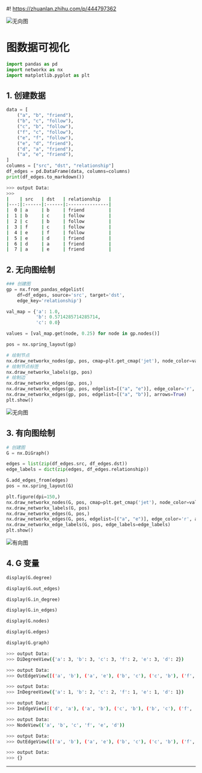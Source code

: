 #! https://zhuanlan.zhihu.com/p/444797362

![无向图](https://pic4.zhimg.com/80/v2-0bdf86b3b54814b0d9b1ff326dd61340.png)

# 图数据可视化

```python
import pandas as pd
import networkx as nx
import matplotlib.pyplot as plt
```

## 1. 创建数据
```python
data = [
    ("a", "b", "friend"),
    ("b", "c", "follow"),
    ("c", "b", "follow"),
    ("f", "c", "follow"),
    ("e", "f", "follow"),
    ("e", "d", "friend"),
    ("d", "a", "friend"),
    ("a", "e", "friend"),
]
columns = ["src", "dst", "relationship"]
df_edges = pd.DataFrame(data, columns=columns)
print(df_edges.to_markdown())
```
```bash
>>> output Data:
>>>
|    | src   | dst   | relationship   |
|---:|:------|:------|:---------------|
|  0 | a     | b     | friend         |
|  1 | b     | c     | follow         |
|  2 | c     | b     | follow         |
|  3 | f     | c     | follow         |
|  4 | e     | f     | follow         |
|  5 | e     | d     | friend         |
|  6 | d     | a     | friend         |
|  7 | a     | e     | friend         |
```

## 2. 无向图绘制
```python
### 创建图
gp = nx.from_pandas_edgelist(
    df=df_edges, source='src', target='dst',
    edge_key='relationship')

val_map = {'a': 1.0,
           'b': 0.5714285714285714,
           'c': 0.0}

values = [val_map.get(node, 0.25) for node in gp.nodes()]

pos = nx.spring_layout(gp)

# 绘制节点
nx.draw_networkx_nodes(gp, pos, cmap=plt.get_cmap('jet'), node_color=values, node_size=500)
# 绘制节点标签
nx.draw_networkx_labels(gp, pos)
# 绘制边
nx.draw_networkx_edges(gp, pos,)
nx.draw_networkx_edges(gp, pos, edgelist=[("a", "e")], edge_color='r', arrows=True)
nx.draw_networkx_edges(gp, pos, edgelist=[("a", "b")], arrows=True)
plt.show()
```

![无向图](https://pic4.zhimg.com/80/v2-0bdf86b3b54814b0d9b1ff326dd61340.png)

## 3. 有向图绘制
```python
# 创建图
G = nx.DiGraph()

edges = list(zip(df_edges.src, df_edges.dst))
edge_labels = dict(zip(edges, df_edges.relationship))

G.add_edges_from(edges)
pos = nx.spring_layout(G)

plt.figure(dpi=150,)
nx.draw_networkx_nodes(G, pos, cmap=plt.get_cmap('jet'), node_color=values, node_size=100)
nx.draw_networkx_labels(G, pos)
nx.draw_networkx_edges(G, pos,)
nx.draw_networkx_edges(G, pos, edgelist=[("a", "e")], edge_color='r', arrows=True)
nx.draw_networkx_edge_labels(G, pos, edge_labels=edge_labels)
plt.show()
```

![有向图](https://pic4.zhimg.com/80/v2-dc56f1adc7f1c9f737f95b0a52475dbe.png)

## 4. G 变量
```python
display(G.degree)

display(G.out_edges)

display(G.in_degree)

display(G.in_edges)

display(G.nodes)

display(G.edges)

display(G.graph)
```
```bash
>>> output Data:
>>> DiDegreeView({'a': 3, 'b': 3, 'c': 3, 'f': 2, 'e': 3, 'd': 2})
```
```bash
>>> output Data:
>>> OutEdgeView([('a', 'b'), ('a', 'e'), ('b', 'c'), ('c', 'b'), ('f', 'c'), ('e', 'f'), ('e', 'd'), ('d', 'a')])
```
```bash
>>> output Data:
>>> InDegreeView({'a': 1, 'b': 2, 'c': 2, 'f': 1, 'e': 1, 'd': 1})
```
```bash
>>> output Data:
>>> InEdgeView([('d', 'a'), ('a', 'b'), ('c', 'b'), ('b', 'c'), ('f', 'c'), ('e', 'f'), ('a', 'e'), ('e', 'd')])
```
```bash
>>> output Data:
>>> NodeView(('a', 'b', 'c', 'f', 'e', 'd'))
```
```bash
>>> output Data:
>>> OutEdgeView([('a', 'b'), ('a', 'e'), ('b', 'c'), ('c', 'b'), ('f', 'c'), ('e', 'f'), ('e', 'd'), ('d', 'a')])
```
```bash
>>> output Data:
>>> {}
```

---
